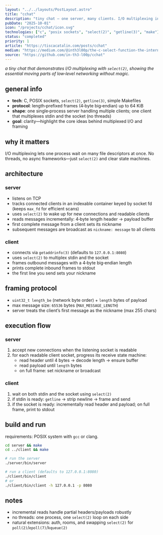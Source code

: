 ```yaml
---
layout: "../../layouts/PostLayout.astro"
title: "cchat"
description: "tiny chat — one server, many clients. I/O multiplexing in C; a gentle intro to network programming."
pubDate: "2025-10-01"
icon: "/projects/cchat/icon.svg"
technologies: ["c", "posix sockets", "select(2)", "getline(3)", "make"]
status: "completed"
priority: 1
article: "https://tiscacatalin.com/posts/cchat"
medium: "https://medium.com/@inth3l00p/the-c-select-function-the-internet-58f6068d3cfd"
source: "https://github.com/in-th3-l00p/cchat"
---
```


*a tiny chat that demonstrates I/O multiplexing with `select(2)`, showing the essential moving parts of low‑level networking without magic.*

## general info
- **tech**: C, POSIX sockets, `select(2)`, `getline(3)`, simple Makefiles
- **protocol**: length‑prefixed frames (4‑byte big‑endian) up to 64 KiB
- **shape**: one single‑process server handling multiple clients; one client that multiplexes stdin and the socket (no threads)
- **goal**: clarity—highlight the core ideas behind multiplexed I/O and framing

## why it matters
I/O multiplexing lets one process wait on many file descriptors at once. No threads, no async frameworks—just `select(2)` and clear state machines.

## architecture
### server
- listens on TCP
- tracks connected clients in an indexable container keyed by socket fd (keeps `max_fd` for efficient scans)
- uses `select(2)` to wake up for new connections and readable clients
- reads messages incrementally: 4‑byte length header → payload buffer
- first complete message from a client sets its nickname
- subsequent messages are broadcast as `nickname: message` to all clients

### client
- connects via `getaddrinfo(3)` (defaults to `127.0.0.1:8080`)
- uses `select(2)` to multiplex stdin and the socket
- frames outbound messages with a 4‑byte big‑endian length
- prints complete inbound frames to stdout
- the first line you send sets your nickname

## framing protocol
- `uint32_t length_be` (network byte order) + `length` bytes of payload
- max message size: `65536` bytes (`MAX_MESSAGE_LENGTH`)
- server treats the client’s first message as the nickname (max 255 chars)

## execution flow
### server
1. accept new connections when the listening socket is readable
2. for each readable client socket, progress its receive state machine:
   - read header until 4 bytes → decode length → ensure buffer
   - read payload until `length` bytes
   - on full frame: set nickname or broadcast

### client
1. wait on both stdin and the socket using `select(2)`
2. if stdin is ready: `getline` → strip newline → frame and send
3. if the socket is ready: incrementally read header and payload; on full frame, print to stdout

## build and run
requirements: POSIX system with `gcc` or clang.

```bash
cd server && make
cd ../client && make

# run the server
./server/bin/server

# run a client (defaults to 127.0.0.1:8080)
./client/bin/client
# or
./client/bin/client -h 127.0.0.1 -p 8080
```

## notes
- incremental reads handle partial headers/payloads robustly
- no threads: one process, one `select(2)` loop on each side
- natural extensions: auth, rooms, and swapping `select(2)` for `poll(2)`/`epoll(7)`/`kqueue(2)`


